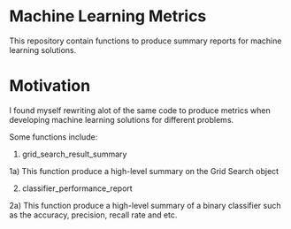 # Machine Learning Metrics
 
This repository contain functions to produce summary reports for machine learning solutions.

# Motivation

I found myself rewriting alot of the same code to produce metrics when developing machine learning solutions for different problems. 
 

Some functions include:
1) grid_search_result_summary

1a) This function produce a high-level summary on the Grid Search object

2) classifier_performance_report

2a) This function produce a high-level summary of a binary classifier such as the accuracy, precision, recall rate and etc.




